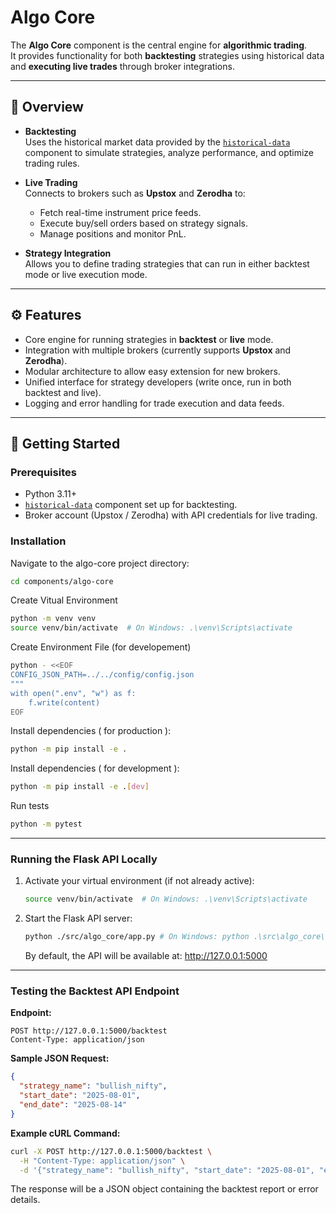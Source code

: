 # Algo Core

The **Algo Core** component is the central engine for **algorithmic trading**.  
It provides functionality for both **backtesting** strategies using historical data and **executing live trades** through broker integrations.

---

## 📌 Overview

- **Backtesting**  
  Uses the historical market data provided by the [`historical-data`](../historical_data/README.md) component to simulate strategies, analyze performance, and optimize trading rules.

- **Live Trading**  
  Connects to brokers such as **Upstox** and **Zerodha** to:
  - Fetch real-time instrument price feeds.
  - Execute buy/sell orders based on strategy signals.
  - Manage positions and monitor PnL.

- **Strategy Integration**  
  Allows you to define trading strategies that can run in either backtest mode or live execution mode.

---

## ⚙️ Features

- Core engine for running strategies in **backtest** or **live** mode.
- Integration with multiple brokers (currently supports **Upstox** and **Zerodha**).
- Modular architecture to allow easy extension for new brokers.
- Unified interface for strategy developers (write once, run in both backtest and live).
- Logging and error handling for trade execution and data feeds.

---

## 🚀 Getting Started

### Prerequisites
- Python 3.11+  
- [`historical-data`](../historical_data/README.md) component set up for backtesting.  
- Broker account (Upstox / Zerodha) with API credentials for live trading.

### Installation

Navigate to the algo-core project directory:  

```bash
cd components/algo-core
```

Create Vitual Environment
```bash
python -m venv venv
source venv/bin/activate  # On Windows: .\venv\Scripts\activate
```

Create Environment File (for developement)
```bash
python - <<EOF
CONFIG_JSON_PATH=../../config/config.json
"""
with open(".env", "w") as f:
    f.write(content)
EOF

```

Install dependencies ( for production ):  

```bash
python -m pip install -e .   
```

Install dependencies ( for development ):  

```bash
python -m pip install -e .[dev]   
```

Run tests

```bash
python -m pytest
```


---

### Running the Flask API Locally

1. Activate your virtual environment (if not already active):

   ```bash
   source venv/bin/activate  # On Windows: .\venv\Scripts\activate
   ```

2. Start the Flask API server:

   ```bash
   python ./src/algo_core/app.py # On Windows: python .\src\algo_core\app.py
   ```
   By default, the API will be available at: http://127.0.0.1:5000

---

### Testing the Backtest API Endpoint

**Endpoint:**

```
POST http://127.0.0.1:5000/backtest
Content-Type: application/json
```

**Sample JSON Request:**

```json
{
  "strategy_name": "bullish_nifty",
  "start_date": "2025-08-01",
  "end_date": "2025-08-14"
}
```

**Example cURL Command:**

```bash
curl -X POST http://127.0.0.1:5000/backtest \
  -H "Content-Type: application/json" \
  -d '{"strategy_name": "bullish_nifty", "start_date": "2025-08-01", "end_date": "2025-08-14"}'
```

The response will be a JSON object containing the backtest report or error details.
